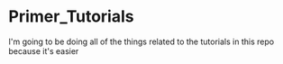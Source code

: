 # Primer_Tutorials
I'm going to be doing all of the things related to the tutorials in this repo because it's easier
